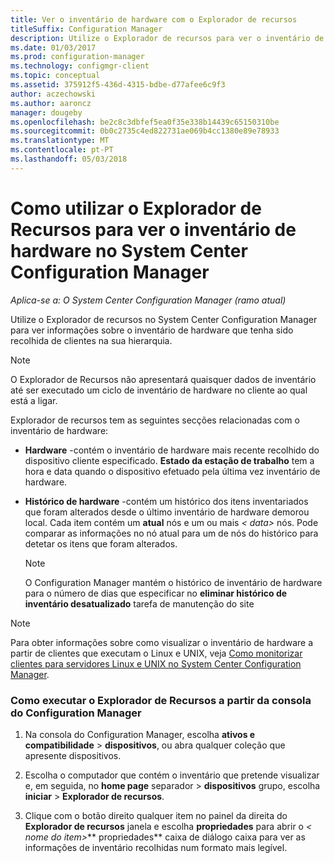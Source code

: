 ```yaml
---
title: Ver o inventário de hardware com o Explorador de recursos
titleSuffix: Configuration Manager
description: Utilize o Explorador de recursos para ver o inventário de hardware no System Center Configuration Manager.
ms.date: 01/03/2017
ms.prod: configuration-manager
ms.technology: configmgr-client
ms.topic: conceptual
ms.assetid: 375912f5-436d-4315-bdbe-d77afee6c9f3
author: aczechowski
ms.author: aaroncz
manager: dougeby
ms.openlocfilehash: be2c8c3dbfef5ea0f35e338b14439c65150310be
ms.sourcegitcommit: 0b0c2735c4ed822731ae069b4cc1380e89e78933
ms.translationtype: MT
ms.contentlocale: pt-PT
ms.lasthandoff: 05/03/2018
---
```

# <a name="how-to-use-resource-explorer-to-view-hardware-inventory-in-system-center-configuration-manager"></a>Como utilizar o Explorador de Recursos para ver o inventário de hardware no System Center Configuration Manager

*Aplica-se a: O System Center Configuration Manager (ramo atual)*

Utilize o Explorador de recursos no System Center Configuration Manager para ver informações sobre o inventário de hardware que tenha sido recolhida de clientes na sua hierarquia.  

> [!NOTE]  
>  O Explorador de Recursos não apresentará quaisquer dados de inventário até ser executado um ciclo de inventário de hardware no cliente ao qual está a ligar.  

 Explorador de recursos tem as seguintes secções relacionadas com o inventário de hardware:  

-   **Hardware** -contém o inventário de hardware mais recente recolhido do dispositivo cliente especificado.  **Estado da estação de trabalho** tem a hora e data quando o dispositivo efetuado pela última vez inventário de hardware.  

-   **Histórico de hardware** -contém um histórico dos itens inventariados que foram alterados desde o último inventário de hardware demorou local. Cada item contém um **atual** nós e um ou mais *< data\>*  nós. Pode comparar as informações no nó atual para um de nós do histórico para detetar os itens que foram alterados.  

    > [!NOTE]  
    >  O Configuration Manager mantém o histórico de inventário de hardware para o número de dias que especificar no **eliminar histórico de inventário desatualizado** tarefa de manutenção do site  

> [!NOTE]  
>  Para obter informações sobre como visualizar o inventário de hardware a partir de clientes que executam o Linux e UNIX, veja [Como monitorizar clientes para servidores Linux e UNIX no System Center Configuration Manager](../../../../core/clients/manage/monitor-clients-for-linux-and-unix-servers.md).  

### <a name="how-to-run-resource-explorer-from-the-configuration-manager-console"></a>Como executar o Explorador de Recursos a partir da consola do Configuration Manager  

1.  Na consola do Configuration Manager, escolha **ativos e compatibilidade** > **dispositivos**, ou abra qualquer coleção que apresente dispositivos.  

3.  Escolha o computador que contém o inventário que pretende visualizar e, em seguida, no **home page** separador > **dispositivos** grupo, escolha **iniciar** >  **Explorador de recursos**.   

4.  Clique com o botão direito qualquer item no painel da direita do **Explorador de recursos** janela e escolha **propriedades** para abrir o *< nome do item\>*** propriedades** caixa de diálogo caixa para ver as informações de inventário recolhidas num formato mais legível.  

